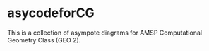 # asycodeforCG

This is a collection of asympote diagrams for AMSP Computational Geometry Class (GEO 2). 

